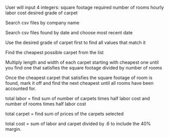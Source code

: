 User will input 4 integers:
    square footage required
    number of rooms
    hourly labor cost
    desired grade of carpet

Search csv files by company name

Search csv files found by date and choose most recent date

Use the desired grade of carpet first to find all values that match it

Find the cheapest possible carpet from the list

Multiply length and width of each carpet starting with cheapest one until you find one that satisfies 
the square footage divided by number of rooms

Once the cheapest carpet that satisfies the square footage of room is found, mark it off and find the next
cheapest until all rooms have been accounted for.

total labor = find sum of number of carpets times half labor cost and number of rooms times half labor cost

total carpet = find sum of prices of the carpets selected

total cost = sum of labor and carpet divided by .6 to include the 40% margin.